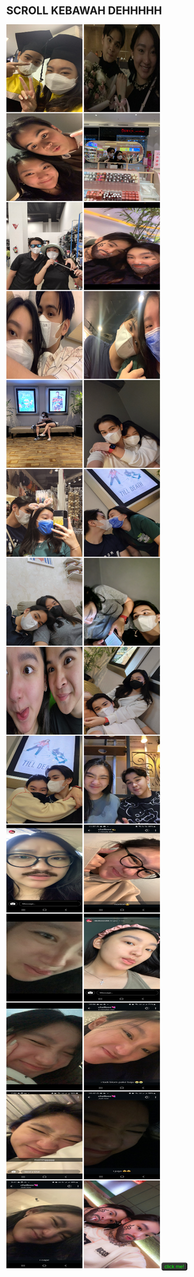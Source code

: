 # SCROLL KEBAWAH DEHHHHH
<img src="grad.jpg" width="200" height="230"> 
<img src="prom.jpg" width="200" height="230">
<img src="flix.jpg" width="200" height="230">
<img src="first.jpg" width="200" height="230">
<img src="IMG-20220611-WA0030.jpg" width="200" height="230">
<img src="IMG-20220613-WA0136.jpg" width="200" height="230">
<img src="IMG-20220615-WA0015.jpg" width="200" height="230">
<img src="IMG-20220703-WA0062.jpg" width="200" height="230">
<img src="20220614_172342.jpg" width="200" height="230">
<img src="20220629_125716.jpg" width="200" height="230">
<img src="20220703_150400.jpg" width="200" height="230">
<img src="20220703_161039.jpg" width="200" height="230">
<img src="20220713_121821.jpg" width="200" height="230">
<img src="20220713_141447.jpg" width="200" height="230">
<img src="20220721_181508.jpg" width="200" height="230">
<img src="20220723_155309.jpg" width="200" height="230">
<img src="20220725_175116.jpg" width="200" height="230">
<img src="20220730_143020.jpg" width="200" height="230">
<img src="Screenshot_20220619-130846_Instagram.jpg" width="200" height="230">
<img src="Screenshot_20220620-115759_WhatsApp.jpg" width="200" height="230">
<img src="Screenshot_20220621-221126_WhatsApp.jpg" width="200" height="230">
<img src="Screenshot_20220622-112055_Instagram.jpg" width="200" height="230">
<img src="Screenshot_20220625-174617_WhatsApp.jpg" width="200" height="230">
<img src="Screenshot_20220705-220653_WhatsApp.jpg" width="200" height="230">
<img src="Screenshot_20220706-075351_Snapchat.jpg" width="200" height="230">
<img src="Screenshot_20220707-224207_WhatsApp.jpg" width="200" height="230">
<img src="Screenshot_20220711-174115_WhatsApp.jpg" width="200" height="230">
<img src="Snapchat-486828455.jpg" width="200" height="230">
<a href="https://www.google.com">
            <button onclick="doSomething()" style="background-color:#333333;color:#00FF00;border-radius:5px">click me!</button>
        </a>



